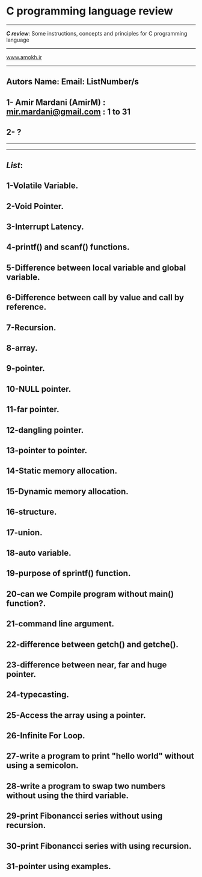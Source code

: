 # C programming language review
--------------------------------
___C review___:
Some instructions, concepts and principles for C programming language
****************************************************
www.amokh.ir
**************************************************** 
Autors Name: Email: ListNumber/s
--------------------------------
1- Amir Mardani (AmirM) : mir.mardani@gmail.com : 1 to 31
--------------------------------
2- ?
--------------------------------
--------------------------------
--------------------------------
___List___:
--------------------------------
1-Volatile Variable.
--------------------------------
2-Void Pointer.
--------------------------------
3-Interrupt Latency.
--------------------------------
4-printf() and scanf() functions.
--------------------------------
5-Difference between local variable and global variable.
--------------------------------
6-Difference between call by value and call by reference.
--------------------------------
7-Recursion.
--------------------------------
8-array.
--------------------------------
9-pointer.
--------------------------------
10-NULL pointer.
--------------------------------
11-far pointer.
--------------------------------
12-dangling pointer.
--------------------------------
13-pointer to pointer.
--------------------------------
14-Static memory allocation.
--------------------------------
15-Dynamic memory allocation.
--------------------------------
16-structure.
--------------------------------
17-union.
--------------------------------
18-auto variable.
--------------------------------
19-purpose of sprintf() function.
--------------------------------
20-can we Compile program without main() function?.
--------------------------------
21-command line argument.
--------------------------------
22-difference between getch() and getche().
--------------------------------
23-difference between near, far and huge pointer.
--------------------------------
24-typecasting.
--------------------------------
25-Access the array using a pointer.
--------------------------------
26-Infinite For Loop.
--------------------------------
27-write a program to print "hello world" without using a semicolon.
--------------------------------
28-write a program to swap two numbers without using the third variable.
--------------------------------
29-print Fibonancci series without using recursion.
--------------------------------
30-print Fibonancci series with using recursion.
--------------------------------
31-pointer using examples.
--------------------------------
